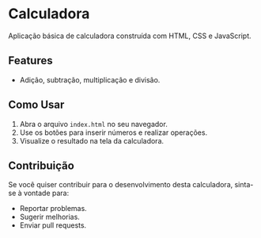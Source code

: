 # Calculadora

Aplicação básica de calculadora construída com HTML, CSS e JavaScript.

## Features

- Adição, subtração, multiplicação e divisão.

## Como Usar

1. Abra o arquivo `index.html` no seu navegador.
2. Use os botões para inserir números e realizar operações.
3. Visualize o resultado na tela da calculadora.

## Contribuição

Se você quiser contribuir para o desenvolvimento desta calculadora, sinta-se à vontade para:

- Reportar problemas.
- Sugerir melhorias.
- Enviar pull requests.
